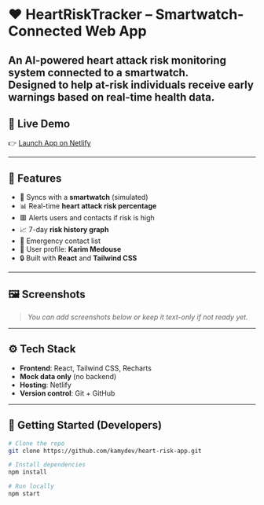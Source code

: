 # ❤️ HeartRiskTracker – Smartwatch-Connected Web App

**An AI-powered heart attack risk monitoring system connected to a smartwatch.**  
Designed to help at-risk individuals receive early warnings based on real-time health data.
---

## 🔗 Live Demo
👉 [Launch App on Netlify](https://heartguard-smartwatch.netlify.app/)

---

## 📱 Features

- 🔄 Syncs with a **smartwatch** (simulated)
- 📊 Real-time **heart attack risk percentage**
- 🟥 Alerts users and contacts if risk is high
- 📈 7-day **risk history graph**
- 📇 Emergency contact list
- 🧍 User profile: **Karim Medouse**
- 🔒 Built with **React** and **Tailwind CSS**

---

## 🖼️ Screenshots

> _You can add screenshots below or keep it text-only if not ready yet._

---

## ⚙️ Tech Stack

- **Frontend**: React, Tailwind CSS, Recharts
- **Mock data only** (no backend)
- **Hosting**: Netlify
- **Version control**: Git + GitHub

---

## 🚀 Getting Started (Developers)

```bash
# Clone the repo
git clone https://github.com/kamydev/heart-risk-app.git

# Install dependencies
npm install

# Run locally
npm start
